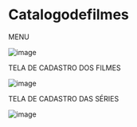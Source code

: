 # Catalogodefilmes

MENU

![image](https://github.com/paamelapaz/Catalogodefilmes/assets/104845528/ad9e527d-321f-44a7-8ca5-051fa00757ea)



TELA DE CADASTRO DOS FILMES


![image](https://github.com/paamelapaz/Catalogodefilmes/assets/104845528/2d8c3f70-4aa7-45b9-8170-d84ed1f6dbe8)


TELA DE CADASTRO DAS SÉRIES

![image](https://github.com/paamelapaz/Catalogodefilmes/assets/104845528/c5ca66dd-a9c8-4404-98d9-9f02bce51722)


